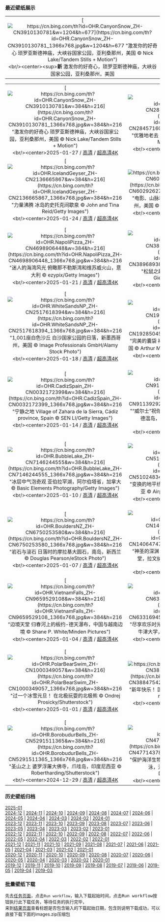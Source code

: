 ### 最近壁纸展示
||
|:---:|
|[![https://cn.bing.com/th?id=OHR.CanyonSnow_ZH-CN3910130781&w=1204&h=677](https://cn.bing.com/th?id=OHR.CanyonSnow_ZH-CN3910130781_1366x768.jpg&w=1204&h=677 "激发你的好奇心&#10;琐罗亚斯德神庙，大峡谷国家公园，亚利桑那州，美国&#10;© Nick Lake/Tandem Stills + Motion")](https://cn.bing.com/search?q=%e7%90%90%e7%bd%97%e4%ba%9a%e6%96%af%e5%be%b7%e7%a5%9e%e5%ba%99&form=hpcapt&mkt=zh-cn&filters=HpDate:"20250126_1600")<br/><center><sup>**新**</sup>&nbsp;激发你的好奇心，琐罗亚斯德神庙，大峡谷国家公园，亚利桑那州，美国<center/>|

||||
|:---:|:---:|:---:|
|[![https://cn.bing.com/th?id=OHR.CanyonSnow_ZH-CN3910130781&w=384&h=216](https://cn.bing.com/th?id=OHR.CanyonSnow_ZH-CN3910130781_1366x768.jpg&w=384&h=216 "激发你的好奇心&#10;琐罗亚斯德神庙，大峡谷国家公园，亚利桑那州，美国&#10;© Nick Lake/Tandem Stills + Motion")](https://cn.bing.com/search?q=%e7%90%90%e7%bd%97%e4%ba%9a%e6%96%af%e5%be%b7%e7%a5%9e%e5%ba%99&form=hpcapt&mkt=zh-cn&filters=HpDate:"20250126_1600")<br/><center>2025-01-27 / [高清](https://cn.bing.com/th?id=OHR.CanyonSnow_ZH-CN3910130781_1920x1200.jpg&w=1920&h=1200) / [超高清4K](https://cn.bing.com/th?id=OHR.CanyonSnow_ZH-CN3910130781_UHD.jpg&w=3840&h=2160)<center/>|[![https://cn.bing.com/th?id=OHR.FrostedBeech_ZH-CN2845716018&w=384&h=216](https://cn.bing.com/th?id=OHR.FrostedBeech_ZH-CN2845716018_1366x768.jpg&w=384&h=216 "优雅地老去&#10;比利时的欧洲山毛榉森林&#10;© Philippe Moes/Minden Pictures")](https://cn.bing.com/search?q=%e6%ac%a7%e6%b4%b2%e5%b1%b1%e6%af%9b%e6%a6%89&form=hpcapt&mkt=zh-cn&filters=HpDate:"20250125_1600")<br/><center>2025-01-26 / [高清](https://cn.bing.com/th?id=OHR.FrostedBeech_ZH-CN2845716018_1920x1200.jpg&w=1920&h=1200) / [超高清4K](https://cn.bing.com/th?id=OHR.FrostedBeech_ZH-CN2845716018_UHD.jpg&w=3840&h=2160)<center/>|[![https://cn.bing.com/th?id=OHR.PortoSunset_ZH-CN2388246668&w=384&h=216](https://cn.bing.com/th?id=OHR.PortoSunset_ZH-CN2388246668_1366x768.jpg&w=384&h=216 "波尔图的黄金时刻&#10;波尔图，葡萄牙&#10;© Starcevic/Getty Images")](https://cn.bing.com/search?q=%e8%91%a1%e8%90%84%e7%89%99%e6%b3%a2%e5%b0%94%e5%9b%be&form=hpcapt&mkt=zh-cn&filters=HpDate:"20250124_1600")<br/><center>2025-01-25 / [高清](https://cn.bing.com/th?id=OHR.PortoSunset_ZH-CN2388246668_1920x1200.jpg&w=1920&h=1200) / [超高清4K](https://cn.bing.com/th?id=OHR.PortoSunset_ZH-CN2388246668_UHD.jpg&w=3840&h=2160)<center/>|
|[![https://cn.bing.com/th?id=OHR.IcelandGeyser_ZH-CN2136665867&w=384&h=216](https://cn.bing.com/th?id=OHR.IcelandGeyser_ZH-CN2136665867_1366x768.jpg&w=384&h=216 "力量沸腾&#10;冰岛的史托克间歇泉&#10;© John and Tina Reid/Getty Images")](https://cn.bing.com/search?q=%e5%86%b0%e5%b2%9b%e8%87%ad%e9%a3%9f%e8%8a%82&form=hpcapt&mkt=zh-cn&filters=HpDate:"20250123_1600")<br/><center>2025-01-24 / [高清](https://cn.bing.com/th?id=OHR.IcelandGeyser_ZH-CN2136665867_1920x1200.jpg&w=1920&h=1200) / [超高清4K](https://cn.bing.com/th?id=OHR.IcelandGeyser_ZH-CN2136665867_UHD.jpg&w=3840&h=2160)<center/>|[![https://cn.bing.com/th?id=OHR.DeerValley_ZH-CN6029262704&w=384&h=216](https://cn.bing.com/th?id=OHR.DeerValley_ZH-CN6029262704_1366x768.jpg&w=384&h=216 "电影、山脉和魔法&#10;黄昏时的鹿谷，帕克城，犹他州，美国&#10;© Adventure_Photo/Getty Images")](https://cn.bing.com/search?q=%e5%b8%95%e5%85%8b%e5%9f%8e%e9%b9%bf%e8%b0%b7%e6%bb%91%e9%9b%aa%e5%ba%a6%e5%81%87%e6%9d%91&form=hpcapt&mkt=zh-cn&filters=HpDate:"20250122_1600")<br/><center>2025-01-23 / [高清](https://cn.bing.com/th?id=OHR.DeerValley_ZH-CN6029262704_1920x1200.jpg&w=1920&h=1200) / [超高清4K](https://cn.bing.com/th?id=OHR.DeerValley_ZH-CN6029262704_UHD.jpg&w=3840&h=2160)<center/>|[![https://cn.bing.com/th?id=OHR.PetraMonastery_ZH-CN5091189333&w=384&h=216](https://cn.bing.com/th?id=OHR.PetraMonastery_ZH-CN5091189333_1366x768.jpg&w=384&h=216 "在失落之城发现美&#10;代尔修道院，佩特拉，约旦&#10;© Punnawit Suwuttananun/Getty Images")](https://cn.bing.com/search?q=%e4%bd%a9%e7%89%b9%e6%8b%89%e4%bb%a3%e5%b0%94%e4%bf%ae%e9%81%93%e9%99%a2&form=hpcapt&mkt=zh-cn&filters=HpDate:"20250121_1600")<br/><center>2025-01-22 / [高清](https://cn.bing.com/th?id=OHR.PetraMonastery_ZH-CN5091189333_1920x1200.jpg&w=1920&h=1200) / [超高清4K](https://cn.bing.com/th?id=OHR.PetraMonastery_ZH-CN5091189333_UHD.jpg&w=3840&h=2160)<center/>|
|[![https://cn.bing.com/th?id=OHR.NapoliPizza_ZH-CN4698906448&w=384&h=216](https://cn.bing.com/th?id=OHR.NapoliPizza_ZH-CN4698906448_1366x768.jpg&w=384&h=216 "迷人的海湾风光&#10;俯瞰那不勒斯湾和维苏威火山，意大利&#10;© ezypix/Getty Images")](https://cn.bing.com/search?q=%e9%82%a3%e4%b8%8d%e5%8b%92%e6%96%af%e6%b9%be&form=hpcapt&mkt=zh-cn&filters=HpDate:"20250120_1600")<br/><center>2025-01-21 / [高清](https://cn.bing.com/th?id=OHR.NapoliPizza_ZH-CN4698906448_1920x1200.jpg&w=1920&h=1200) / [超高清4K](https://cn.bing.com/th?id=OHR.NapoliPizza_ZH-CN4698906448_UHD.jpg&w=3840&h=2160)<center/>|[![https://cn.bing.com/th?id=OHR.DutchSquirrel_ZH-CN3896893818&w=384&h=216](https://cn.bing.com/th?id=OHR.DutchSquirrel_ZH-CN3896893818_1366x768.jpg&w=384&h=216 "松鼠之趣&#10;欧亚红松鼠与毒蘑菇&#10;© Edwin Giesbers/Minden Pictures")](https://cn.bing.com/search?q=%e6%ac%a7%e4%ba%9a%e7%ba%a2%e6%9d%be%e9%bc%a0&form=hpcapt&mkt=zh-cn&filters=HpDate:"20250119_1600")<br/><center>2025-01-20 / [高清](https://cn.bing.com/th?id=OHR.DutchSquirrel_ZH-CN3896893818_1920x1200.jpg&w=1920&h=1200) / [超高清4K](https://cn.bing.com/th?id=OHR.DutchSquirrel_ZH-CN3896893818_UHD.jpg&w=3840&h=2160)<center/>|[![https://cn.bing.com/th?id=OHR.NeptunesGrotto_ZH-CN3092540170&w=384&h=216](https://cn.bing.com/th?id=OHR.NeptunesGrotto_ZH-CN3092540170_1366x768.jpg&w=384&h=216 "一座适合神居住的石窟&#10;海王星石窟，撒丁岛， 意大利&#10;© Carlo Murenu/Getty Images")](https://cn.bing.com/search?q=%e6%b5%b7%e7%8e%8b%e6%98%9f%e7%9f%b3%e7%aa%9f&form=hpcapt&mkt=zh-cn&filters=HpDate:"20250118_1600")<br/><center>2025-01-19 / [高清](https://cn.bing.com/th?id=OHR.NeptunesGrotto_ZH-CN3092540170_1920x1200.jpg&w=1920&h=1200) / [超高清4K](https://cn.bing.com/th?id=OHR.NeptunesGrotto_ZH-CN3092540170_UHD.jpg&w=3840&h=2160)<center/>|
|[![https://cn.bing.com/th?id=OHR.WhiteSandsNP_ZH-CN2517618394&w=384&h=216](https://cn.bing.com/th?id=OHR.WhiteSandsNP_ZH-CN2517618394_1366x768.jpg&w=384&h=216 "1,001座白色沙丘&#10;白沙国家公园的日落，新墨西哥州，美国&#10;© Image Professionals GmbH/Alamy Stock Photo")](https://cn.bing.com/search?q=%e6%96%b0%e5%a2%a8%e8%a5%bf%e5%93%a5%e5%b7%9e%e7%99%bd%e6%b2%99%e5%9b%bd%e5%ae%b6%e5%85%ac%e5%9b%ad&form=hpcapt&mkt=zh-cn&filters=HpDate:"20250117_1600")<br/><center>2025-01-18 / [高清](https://cn.bing.com/th?id=OHR.WhiteSandsNP_ZH-CN2517618394_1920x1200.jpg&w=1920&h=1200) / [超高清4K](https://cn.bing.com/th?id=OHR.WhiteSandsNP_ZH-CN2517618394_UHD.jpg&w=3840&h=2160)<center/>|[![https://cn.bing.com/th?id=OHR.PelicanPortrait_ZH-CN1928504597&w=384&h=216](https://cn.bing.com/th?id=OHR.PelicanPortrait_ZH-CN1928504597_1366x768.jpg&w=384&h=216 "完美的囊袋&#10;褐鹈鹕，圣地亚哥，加利福尼亚州，美国&#10;© Arthur Morris/BIRDS AS ART/Getty Images")](https://cn.bing.com/search?q=%e8%a4%90%e9%b9%88%e9%b9%95&form=hpcapt&mkt=zh-cn&filters=HpDate:"20250116_1600")<br/><center>2025-01-17 / [高清](https://cn.bing.com/th?id=OHR.PelicanPortrait_ZH-CN1928504597_1920x1200.jpg&w=1920&h=1200) / [超高清4K](https://cn.bing.com/th?id=OHR.PelicanPortrait_ZH-CN1928504597_UHD.jpg&w=3840&h=2160)<center/>|[![https://cn.bing.com/th?id=OHR.PinnaclesPeaks_ZH-CN1603877182&w=384&h=216](https://cn.bing.com/th?id=OHR.PinnaclesPeaks_ZH-CN1603877182_1366x768.jpg&w=384&h=216 "诞生于火，历久弥坚&#10;尖峰国家公园的高峰步道，圣贝尼托县，加利福尼亚州，美国&#10;© yhelfman/Getty Images")](https://cn.bing.com/search?q=%e5%b0%96%e5%b3%b0%e5%9b%bd%e5%ae%b6%e5%85%ac%e5%9b%ad&form=hpcapt&mkt=zh-cn&filters=HpDate:"20250115_1600")<br/><center>2025-01-16 / [高清](https://cn.bing.com/th?id=OHR.PinnaclesPeaks_ZH-CN1603877182_1920x1200.jpg&w=1920&h=1200) / [超高清4K](https://cn.bing.com/th?id=OHR.PinnaclesPeaks_ZH-CN1603877182_UHD.jpg&w=3840&h=2160)<center/>|
|[![https://cn.bing.com/th?id=OHR.CadizSpain_ZH-CN0032172399&w=384&h=216](https://cn.bing.com/th?id=OHR.CadizSpain_ZH-CN0032172399_1366x768.jpg&w=384&h=216 "宁静之地&#10;Village of Zahara de la Sierra, Cádiz province, Spain&#10;© SEN LI/Getty Images")](https://cn.bing.com/search?q=%e8%90%a8%e9%98%bf%e6%8b%89%c2%b7%e5%be%b7%e6%8b%89%e8%b0%a2%e6%8b%89&form=hpcapt&mkt=zh-cn&filters=HpDate:"20250113_1600")<br/><center>2025-01-14 / [高清](https://cn.bing.com/th?id=OHR.CadizSpain_ZH-CN0032172399_1920x1200.jpg&w=1920&h=1200) / [超高清4K](https://cn.bing.com/th?id=OHR.CadizSpain_ZH-CN0032172399_UHD.jpg&w=3840&h=2160)<center/>|[![https://cn.bing.com/th?id=OHR.CoastalWales_ZH-CN9113929287&w=384&h=216](https://cn.bing.com/th?id=OHR.CoastalWales_ZH-CN9113929287_1366x768.jpg&w=384&h=216 "“威尔士”祝你新年快乐！&#10;小屋和特尔莫尔灯塔，兰德温岛，威尔士，英国&#10;© Westend61 on Offset/Shutterstock")](https://cn.bing.com/search?q=%e5%a8%81%e5%b0%94%e5%a3%ab%e6%97%a7%e6%96%b0%e5%b9%b4&form=hpcapt&mkt=zh-cn&filters=HpDate:"20250112_1600")<br/><center>2025-01-13 / [高清](https://cn.bing.com/th?id=OHR.CoastalWales_ZH-CN9113929287_1920x1200.jpg&w=1920&h=1200) / [超高清4K](https://cn.bing.com/th?id=OHR.CoastalWales_ZH-CN9113929287_UHD.jpg&w=3840&h=2160)<center/>|[![https://cn.bing.com/th?id=OHR.CrescentTail_ZH-CN8283248964&w=384&h=216](https://cn.bing.com/th?id=OHR.CrescentTail_ZH-CN8283248964_1366x768.jpg&w=384&h=216 "深海中的锐利目光&#10;大堡礁的宝石大眼鲷鱼，澳大利亚&#10;© Fred Bavendam/Minden Pictures")](https://cn.bing.com/search?q=%e5%ae%9d%e7%9f%b3%e5%a4%a7%e7%9c%bc%e9%b2%b7%e9%b1%bc&form=hpcapt&mkt=zh-cn&filters=HpDate:"20250111_1600")<br/><center>2025-01-12 / [高清](https://cn.bing.com/th?id=OHR.CrescentTail_ZH-CN8283248964_1920x1200.jpg&w=1920&h=1200) / [超高清4K](https://cn.bing.com/th?id=OHR.CrescentTail_ZH-CN8283248964_UHD.jpg&w=3840&h=2160)<center/>|
|[![https://cn.bing.com/th?id=OHR.BubbleLake_ZH-CN7146244555&w=384&h=216](https://cn.bing.com/th?id=OHR.BubbleLake_ZH-CN7146244555_1366x768.jpg&w=384&h=216 "冰层中气泡奇观&#10;亚伯拉罕湖，阿尔伯塔省，加拿大&#10;© Basic Elements Photography/Getty Images")](https://cn.bing.com/search?q=%e9%98%bf%e5%b0%94%e4%bc%af%e5%a1%94%e7%9c%81%e4%ba%9a%e4%bc%af%e6%8b%89%e7%bd%95%e6%b9%96&form=hpcapt&mkt=zh-cn&filters=HpDate:"20250109_1600")<br/><center>2025-01-10 / [高清](https://cn.bing.com/th?id=OHR.BubbleLake_ZH-CN7146244555_1920x1200.jpg&w=1920&h=1200) / [超高清4K](https://cn.bing.com/th?id=OHR.BubbleLake_ZH-CN7146244555_UHD.jpg&w=3840&h=2160)<center/>|[![https://cn.bing.com/th?id=OHR.NamibiaDunes_ZH-CN5102483490&w=384&h=216](https://cn.bing.com/th?id=OHR.NamibiaDunes_ZH-CN5102483490_1366x768.jpg&w=384&h=216 "变换的地平线&#10;苏丝斯黎沙丘，纳米布沙漠，纳米比亚&#10;© Airpano/Amazing Aerial Agency")](https://cn.bing.com/search?q=%e7%ba%b3%e7%b1%b3%e5%b8%83%e6%b2%99%e6%bc%a0&form=hpcapt&mkt=zh-cn&filters=HpDate:"20250108_1600")<br/><center>2025-01-09 / [高清](https://cn.bing.com/th?id=OHR.NamibiaDunes_ZH-CN5102483490_1920x1200.jpg&w=1920&h=1200) / [超高清4K](https://cn.bing.com/th?id=OHR.NamibiaDunes_ZH-CN5102483490_UHD.jpg&w=3840&h=2160)<center/>|[![https://cn.bing.com/th?id=OHR.GreatWallStairs_ZH-CN4045949792&w=384&h=216](https://cn.bing.com/th?id=OHR.GreatWallStairs_ZH-CN4045949792_1366x768.jpg&w=384&h=216 "银装素裹，巍峨壮丽&#10;被雪覆盖的长城，中国&#10;© View Stock/Alamy Stock Photo")](https://cn.bing.com/search?q=%e4%b8%ad%e5%9b%bd%e9%95%bf%e5%9f%8e&form=hpcapt&mkt=zh-cn&filters=HpDate:"20250107_1600")<br/><center>2025-01-08 / [高清](https://cn.bing.com/th?id=OHR.GreatWallStairs_ZH-CN4045949792_1920x1200.jpg&w=1920&h=1200) / [超高清4K](https://cn.bing.com/th?id=OHR.GreatWallStairs_ZH-CN4045949792_UHD.jpg&w=3840&h=2160)<center/>|
|[![https://cn.bing.com/th?id=OHR.BouldersNZ_ZH-CN6750253580&w=384&h=216](https://cn.bing.com/th?id=OHR.BouldersNZ_ZH-CN6750253580_1366x768.jpg&w=384&h=216 "岩石与滚石&#10;日落时的摩拉基大圆石，南岛，新西兰&#10;© Douglas Pearson/eStock Photo")](https://cn.bing.com/search?q=%e6%91%a9%e6%8b%89%e5%9f%ba%e5%a4%a7%e5%9c%86%e7%9f%b3&form=hpcapt&mkt=zh-cn&filters=HpDate:"20250106_1600")<br/><center>2025-01-07 / [高清](https://cn.bing.com/th?id=OHR.BouldersNZ_ZH-CN6750253580_1920x1200.jpg&w=1920&h=1200) / [超高清4K](https://cn.bing.com/th?id=OHR.BouldersNZ_ZH-CN6750253580_UHD.jpg&w=3840&h=2160)<center/>|[![https://cn.bing.com/th?id=OHR.RavennaBasilica_ZH-CN1406474730&w=384&h=216](https://cn.bing.com/th?id=OHR.RavennaBasilica_ZH-CN1406474730_1366x768.jpg&w=384&h=216 "神圣的深渊&#10;被水淹没的地下室，圣弗朗西斯大教堂，拉文纳，意大利&#10;© Andrea Pucci/Getty Images")](https://cn.bing.com/search?q=%e6%84%8f%e5%a4%a7%e5%88%a9%e6%8b%89%e6%96%87%e7%ba%b3&form=hpcapt&mkt=zh-cn&filters=HpDate:"20250105_1600")<br/><center>2025-01-06 / [高清](https://cn.bing.com/th?id=OHR.RavennaBasilica_ZH-CN1406474730_1920x1200.jpg&w=1920&h=1200) / [超高清4K](https://cn.bing.com/th?id=OHR.RavennaBasilica_ZH-CN1406474730_UHD.jpg&w=3840&h=2160)<center/>|[![https://cn.bing.com/th?id=OHR.PlumParakeet_ZH-CN0311942558&w=384&h=216](https://cn.bing.com/th?id=OHR.PlumParakeet_ZH-CN0311942558_1366x768.jpg&w=384&h=216 "树梢上的焦点&#10;希莫加的紫红头鹦鹉，卡纳塔克邦，印度&#10;© Hira Punjabi/Alamy Stock Photo")](https://cn.bing.com/search?q=%e7%b4%ab%e7%ba%a2%e5%a4%b4%e9%b9%a6%e9%b9%89&form=hpcapt&mkt=zh-cn&filters=HpDate:"20250104_1600")<br/><center>2025-01-05 / [高清](https://cn.bing.com/th?id=OHR.PlumParakeet_ZH-CN0311942558_1920x1200.jpg&w=1920&h=1200) / [超高清4K](https://cn.bing.com/th?id=OHR.PlumParakeet_ZH-CN0311942558_UHD.jpg&w=3840&h=2160)<center/>|
|[![https://cn.bing.com/th?id=OHR.VietnamFalls_ZH-CN9659529108&w=384&h=216](https://cn.bing.com/th?id=OHR.VietnamFalls_ZH-CN9659529108_1366x768.jpg&w=384&h=216 "边境天堂&#10;归春河上的板约-德天瀑布，中国与越南边境&#10;© Shane P. White/Minden Pictures")](https://cn.bing.com/search?q=%e6%9d%bf%e7%ba%a6-%e5%be%b7%e5%a4%a9%e7%80%91%e5%b8%83&form=hpcapt&mkt=zh-cn&filters=HpDate:"20250103_1600")<br/><center>2025-01-04 / [高清](https://cn.bing.com/th?id=OHR.VietnamFalls_ZH-CN9659529108_1920x1200.jpg&w=1920&h=1200) / [超高清4K](https://cn.bing.com/th?id=OHR.VietnamFalls_ZH-CN9659529108_UHD.jpg&w=3840&h=2160)<center/>|[![https://cn.bing.com/th?id=OHR.TolkienOxford_ZH-CN6331694590&w=384&h=216](https://cn.bing.com/th?id=OHR.TolkienOxford_ZH-CN6331694590_1366x768.jpg&w=384&h=216 "尽享欢乐时光&#10;英国拉德克里夫图书馆和万灵学院，牛津大学，英格兰&#10;© atiger/Shutterstock")](https://cn.bing.com/search?q=JRR+%e6%89%98%e5%b0%94%e9%87%91&form=hpcapt&mkt=zh-cn&filters=HpDate:"20250102_1600")<br/><center>2025-01-03 / [高清](https://cn.bing.com/th?id=OHR.TolkienOxford_ZH-CN6331694590_1920x1200.jpg&w=1920&h=1200) / [超高清4K](https://cn.bing.com/th?id=OHR.TolkienOxford_ZH-CN6331694590_UHD.jpg&w=3840&h=2160)<center/>|[![https://cn.bing.com/th?id=OHR.ArdezSwitzerland_ZH-CN5605305240&w=384&h=216](https://cn.bing.com/th?id=OHR.ArdezSwitzerland_ZH-CN5605305240_1366x768.jpg&w=384&h=216 "熠熠生辉的村庄&#10;阿尔德兹村上空的星轨，格劳宾登州，瑞士&#10;© Roberto Moiola/Getty Images")](https://cn.bing.com/search?q=%e7%91%9e%e5%a3%ab%e9%98%bf%e5%b0%94%e5%be%b7%e5%85%b9&form=hpcapt&mkt=zh-cn&filters=HpDate:"20250101_1600")<br/><center>2025-01-02 / [高清](https://cn.bing.com/th?id=OHR.ArdezSwitzerland_ZH-CN5605305240_1920x1200.jpg&w=1920&h=1200) / [超高清4K](https://cn.bing.com/th?id=OHR.ArdezSwitzerland_ZH-CN5605305240_UHD.jpg&w=3840&h=2160)<center/>|
|[![https://cn.bing.com/th?id=OHR.PolarBearSwim_ZH-CN1000349057&w=384&h=216](https://cn.bing.com/th?id=OHR.PolarBearSwim_ZH-CN1000349057_1366x768.jpg&w=384&h=216 "过一个冰雪元旦！&#10;在北极玩耍的北极熊&#10;© Ondrej Prosicky/Shutterstock")](https://cn.bing.com/search?q=%e5%85%83%e6%97%a6&form=hpcapt&mkt=zh-cn&filters=HpDate:"20241231_1600")<br/><center>2025-01-01 / [高清](https://cn.bing.com/th?id=OHR.PolarBearSwim_ZH-CN1000349057_1920x1200.jpg&w=1920&h=1200) / [超高清4K](https://cn.bing.com/th?id=OHR.PolarBearSwim_ZH-CN1000349057_UHD.jpg&w=3840&h=2160)<center/>|[![https://cn.bing.com/th?id=OHR.CANYE24_ZH-CN3884754296&w=384&h=216](https://cn.bing.com/th?id=OHR.CANYE24_ZH-CN3884754296_1366x768.jpg&w=384&h=216 "新年快乐！&#10;国会山上空的烟花，渥太华，加拿大&#10;© naibank/Getty Images")](https://cn.bing.com/search?q=%e6%b8%a5%e5%a4%aa%e5%8d%8e%e5%9b%bd%e4%bc%9a%e5%b1%b1&form=hpcapt&mkt=zh-cn&filters=HpDate:"20241230_1600")<br/><center>2024-12-31 / [高清](https://cn.bing.com/th?id=OHR.CANYE24_ZH-CN3884754296_1920x1200.jpg&w=1920&h=1200) / [超高清4K](https://cn.bing.com/th?id=OHR.CANYE24_ZH-CN3884754296_UHD.jpg&w=3840&h=2160)<center/>|[![https://cn.bing.com/th?id=OHR.MountFieldNP_ZH-CN6004420782&w=384&h=216](https://cn.bing.com/th?id=OHR.MountFieldNP_ZH-CN6004420782_1366x768.jpg&w=384&h=216 "四季皆美的公园&#10;多布森湖附近的塔斯马尼亚雪胶和班达尼植物，费尔德山国家公园，塔斯马尼亚，澳大利亚&#10;© Whitworth Images/Getty Images")](https://cn.bing.com/search?q=%e8%b4%b9%e5%b0%94%e5%be%b7%e5%b1%b1%e5%9b%bd%e5%ae%b6%e5%85%ac%e5%9b%ad&form=hpcapt&mkt=zh-cn&filters=HpDate:"20241229_1600")<br/><center>2024-12-30 / [高清](https://cn.bing.com/th?id=OHR.MountFieldNP_ZH-CN6004420782_1920x1200.jpg&w=1920&h=1200) / [超高清4K](https://cn.bing.com/th?id=OHR.MountFieldNP_ZH-CN6004420782_UHD.jpg&w=3840&h=2160)<center/>|
|[![https://cn.bing.com/th?id=OHR.BorobudurBells_ZH-CN5291511365&w=384&h=216](https://cn.bing.com/th?id=OHR.BorobudurBells_ZH-CN5291511365_1366x768.jpg&w=384&h=216 "圣山之上&#10;婆罗浮屠大佛寺，爪哇岛，印度尼西亚&#10;© Robertharding/Shutterstock")](https://cn.bing.com/search?q=%e5%a9%86%e7%bd%97%e6%b5%ae%e5%b1%a0%e5%a4%a7%e4%bd%9b%e5%af%ba&form=hpcapt&mkt=zh-cn&filters=HpDate:"20241228_1600")<br/><center>2024-12-29 / [高清](https://cn.bing.com/th?id=OHR.BorobudurBells_ZH-CN5291511365_1920x1200.jpg&w=1920&h=1200) / [超高清4K](https://cn.bing.com/th?id=OHR.BorobudurBells_ZH-CN5291511365_UHD.jpg&w=3840&h=2160)<center/>|[![https://cn.bing.com/th?id=OHR.CoralTurtle_ZH-CN4771437860&w=384&h=216](https://cn.bing.com/th?id=OHR.CoralTurtle_ZH-CN4771437860_1366x768.jpg&w=384&h=216 "保护海洋生物——绿海龟&#10;一只绿海龟在太平洋中游泳，法国海外属地新喀里多尼亚&#10;© Damsea/Shutterstock")](https://cn.bing.com/search?q=%e7%bb%bf%e6%b5%b7%e9%be%9f&form=hpcapt&mkt=zh-cn&filters=HpDate:"20241227_1600")<br/><center>2024-12-28 / [高清](https://cn.bing.com/th?id=OHR.CoralTurtle_ZH-CN4771437860_1920x1200.jpg&w=1920&h=1200) / [超高清4K](https://cn.bing.com/th?id=OHR.CoralTurtle_ZH-CN4771437860_UHD.jpg&w=3840&h=2160)<center/>|[![https://cn.bing.com/th?id=OHR.LakeBledSnow_ZH-CN4118056813&w=384&h=216](https://cn.bing.com/th?id=OHR.LakeBledSnow_ZH-CN4118056813_1366x768.jpg&w=384&h=216 "冰雪倒影和积雪覆盖的群峰&#10;布莱德湖，斯洛文尼亚&#10;© Kesu01/Getty Images")](https://cn.bing.com/search?q=%e6%96%af%e6%b4%9b%e6%96%87%e5%b0%bc%e4%ba%9a%e5%b8%83%e8%8e%b1%e5%be%b7%e6%b9%96&form=hpcapt&mkt=zh-cn&filters=HpDate:"20241226_1600")<br/><center>2024-12-27 / [高清](https://cn.bing.com/th?id=OHR.LakeBledSnow_ZH-CN4118056813_1920x1200.jpg&w=1920&h=1200) / [超高清4K](https://cn.bing.com/th?id=OHR.LakeBledSnow_ZH-CN4118056813_UHD.jpg&w=3840&h=2160)<center/>|


### 历史壁纸归档
[2025-01](views/2025/2025-01.md)  
[2024-12](views/2024/2024-12.md) | [2024-11](views/2024/2024-11.md) | [2024-10](views/2024/2024-10.md) | [2024-09](views/2024/2024-09.md) | [2024-08](views/2024/2024-08.md) | [2024-07](views/2024/2024-07.md) | [2024-06](views/2024/2024-06.md) | [2024-05](views/2024/2024-05.md) | [2024-04](views/2024/2024-04.md) | [2024-03](views/2024/2024-03.md) | [2024-02](views/2024/2024-02.md) | [2024-01](views/2024/2024-01.md)  
[2023-12](views/2023/2023-12.md) | [2023-11](views/2023/2023-11.md) | [2023-10](views/2023/2023-10.md) | [2023-09](views/2023/2023-09.md) | [2023-08](views/2023/2023-08.md) | [2023-07](views/2023/2023-07.md) | [2023-06](views/2023/2023-06.md) | [2023-05](views/2023/2023-05.md) | [2023-04](views/2023/2023-04.md) | [2023-03](views/2023/2023-03.md) | [2023-02](views/2023/2023-02.md) | [2023-01](views/2023/2023-01.md)  
[2022-12](views/2022/2022-12.md) | [2022-11](views/2022/2022-11.md) | [2022-10](views/2022/2022-10.md) | [2022-09](views/2022/2022-09.md) | [2022-08](views/2022/2022-08.md) | [2022-07](views/2022/2022-07.md) | [2022-06](views/2022/2022-06.md) | [2022-05](views/2022/2022-05.md) | [2022-04](views/2022/2022-04.md) | [2022-03](views/2022/2022-03.md) | [2022-02](views/2022/2022-02.md) | [2022-01](views/2022/2022-01.md)  
[2021-12](views/2021/2021-12.md) | [2021-11](views/2021/2021-11.md) | [2021-10](views/2021/2021-10.md) | [2021-09](views/2021/2021-09.md) | [2021-08](views/2021/2021-08.md) | [2021-07](views/2021/2021-07.md) | [2021-06](views/2021/2021-06.md) | [2021-05](views/2021/2021-05.md) | [2021-04](views/2021/2021-04.md) | [2021-03](views/2021/2021-03.md) | [2021-02](views/2021/2021-02.md) | [2021-01](views/2021/2021-01.md)  
[2020-12](views/2020/2020-12.md) | [2020-11](views/2020/2020-11.md) | [2020-10](views/2020/2020-10.md) | [2020-09](views/2020/2020-09.md) | [2020-08](views/2020/2020-08.md) | [2020-07](views/2020/2020-07.md) | [2020-06](views/2020/2020-06.md) | [2020-05](views/2020/2020-05.md) | [2020-04](views/2020/2020-04.md) | [2020-03](views/2020/2020-03.md) | [2020-02](views/2020/2020-02.md) | [2020-01](views/2020/2020-01.md)  
[2019-12](views/2019/2019-12.md) | [2019-11](views/2019/2019-11.md) | [2019-10](views/2019/2019-10.md) | [2019-09](views/2019/2019-09.md) | [2019-08](views/2019/2019-08.md) | [2019-07](views/2019/2019-07.md) | [2019-06](views/2019/2019-06.md) | [2019-05](views/2019/2019-05.md) | [2019-04](views/2019/2019-04.md) | [2019-03](views/2019/2019-03.md)


### 批量壁纸下载
先去[任务页面](https://github.com/wefashe/image-save/actions/workflows/mydown.yml)，点击`Run workflow`，输入下载起始时间，点击<kbd>Run workflow</kbd>按钮执行此下载任务，等待任务的执行完毕，  
来到[结果页面](https://github.com/wefashe/image-save/releases/tag/down_zip_tag)查看标题是否包含输入的下载起始日期，包含则说明下载成功，可以直接下载下面的images.zip压缩包  
